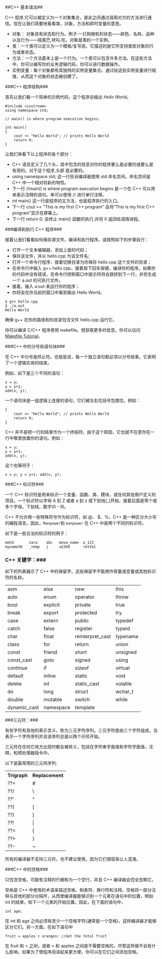 ##C++ 基本语法##

C++ 程序,它可以被定义为一个对象集合，彼此之间通过调用对方的方法进行通信。现在让我们简要地看看类，对象，方法和即时变量的意思。

- 对象： 对象具有状态和行为。例子:一只狗拥有的状态——颜色、名称、品种以及行为——摇尾巴,吠叫,吃。对象是类的一个实例。
- 类：一个类可以定义为一个模板/复写纸，它描述的是它所支持类型对象的行为或者状态。
- 方法：一个方法基本上是一个行为。一个类可以包含许多方法。在这些方法中，你可以编写你的业务逻辑代码，你可以进行数据操作。
- 实例变量：每个对象都有其独特的实例变量集合。通过给这些实例变量进行赋值，从而这个对象的状态被创建了。

###C++ 程序结构###

首先让我们看一个简单的示例代码，这个程序会输出 _Hello World_。

	#include <iostream>
	using namespace std;

	// main() is where program execution begins.

	int main()
	{
		cout << "Hello World"; // prints Hello World
		return 0;
	}

让我们来看下以上程序的各个部分：

- C++ 语言定义了几个头，其中包含的信息对你的程序要么是必要的或要么是有用的。对于这个程序,头部 <iostream> 是必要的。
- using namespace std; 这一行告诉编译器使用 std 命名空间。命名空间是 C++ 中一个相对较新的特性。
- 下一行 //main() is where program execution begins 是一个在 C++ 可以用来表示注释的语句。单可以使用 // 进行单行注释。
- int main() 这一行是程序的主方法，也是程序执行的入口。
- 下一行 cout << "This is my first C++ program" 会将”This is my first C++ program”显示在屏幕上。
- 下一行 return 0; 会终止 main() 函数的执行,并将 0 返回给调用进程。

###编译和执行 C++ 程序###

接着让我们看看如何保存源文件，编译和执行程序。请按照如下的步骤执行：

- 打开一个文本编辑器，添加上面的代码；
- 保存该文件，并以 hello.cpp 为该文件名;
- 打开一个命令行程序，接着切换目录为你保存 hello.cpp 这个文件的目录；
- 在命令行中输入 g++ hello.cpp，接着按下回车按键，编译你的程序。如果你的代码中没有错误，在命令行控制窗口中提示符将会跳转到下一行，并将生成一个 a.out 的可执行文件。
- 接着，输入 a.out 来运行你的程序；
- 你将会在你当前的窗口中看到输出 Hello World。

```
$ g++ hello.cpp
$ ./a.out
Hello World
```
确保 g++ 在你的路径和你目录包含文件  hello.cpp 运行它。

你可以编译 C/C++ 程序使用 makefile。想获取更多的信息，你可以访问 [Makefile Tutorial](http://www.tutorialspoint.com/makefile/index.htm)。

###C++ 中的分号和语句块###

在 C++ 中分号是终止符。也就是说，每一个独立语句都必须以分号结束。它表明了一个逻辑实体的结束。

例如，如下是三个不同的语句：

	x = y;
	y = y+1;
	add(x, y);

一个语句块是一组逻辑上连接的语句，它们被左右花括号包围住。例如：

	{
		cout << "Hello World"; // prints Hello World
		return 0;
	}

C++ 并不是把一行的结束作为一个终结符。由于这个原因，它也就不在意你在一行中哪里放置你的语句。例如：

	x = y;
	y = y+1;
	add(x, y);

这个也等同于：
	
	x = y; y = y+1; add(x, y);

###C++ 标识符###

一个 C++ 标识符是用来标识一个变量、函数、类、模块，或任何其他用户定义的项目。一个标识符以字母 A 到 Z 或者 a 到 z 或下划线(_)开始，接着后面是零个或多个字母，下划线，数字(0 - 9)。

C++ 不允许用一些特殊符号作为标识符，如 @、 $、%。C++ 是一种区分大小写的编程语言。因此，`Manpower`和 `manpower` 在 C++ 中是两个不同的标识符。

如下是一些合法的标识符的例子：

	mohd       zara    abc   move_name  a_123
	myname50   _temp   j     a23b9      retVal

### C++ 关键字：###

如下的列表展示了 C++ 中的保留字。这些保留字不能用作常量或变量或其他标识符的名称。

<table>
<tr>
<td>asm</td>
<td>else</td>
<td>new</td>
<td>this</td>
</tr>
<tr>
<td>auto</td>
<td>enum</td>
<td>operator</td>
<td>throw</td>
</tr>
<tr>
<td>bool</td>
<td>explicit</td>
<td>private</td>
<td>true</td>
</tr>
<tr>
<td>break</td>
<td>export</td>
<td>protected</td>
<td>try</td>
</tr>
<tr>
<td>case</td>
<td>extern</td>
<td>public</td>
<td>typedef</td>
</tr>
<tr>
<td>catch</td>
<td>false</td>
<td>register</td>
<td>typeid</td>
</tr>
<tr>
<td>char</td>
<td>float</td>
<td>reinterpret_cast</td>
<td>typename</td>
</tr>
<tr>
<td>class</td>
<td>for</td>
<td>return</td>
<td>union</td>
</tr>
<tr>
<td>const</td>
<td>friend</td>
<td>short</td>
<td>unsigned</td>
</tr>
<tr>
<td>const_cast</td>
<td>goto</td>
<td>signed</td>
<td>using</td>
</tr>
<tr>
<td>continue</td>
<td>if</td>
<td>sizeof</td>
<td>virtual</td>
</tr>
<tr>
<td>default</td>
<td>inline</td>
<td>static</td>
<td>void</td>
</tr>
<tr>
<td>delete</td>
<td>int</td>
<td>static_cast</td>
<td>volatile</td>
</tr>
<tr>
<td>do</td>
<td>long</td>
<td>struct</td>
<td>wchar_t</td>
</tr>
<tr>
<td>double</td>
<td>mutable</td>
<td>switch</td>
<td>while</td>
</tr>
<tr>
<td>dynamic_cast</td>
<td>namespace</td>
<td>template</td>
<td>&nbsp;</td>
</tr>
</table>
  
###三元符：###

有些字符有其他的表示含义，称为三元字符序列。三元字符是由三个字符组成，当表示一个字符序列并且该序列总是以两个问号开始。

三元符在任何它地方出现时都会被转义，包括在字符串字面值和字符字面值，注释，和预处理器指令中。

以下是最常用的三元符序列:

<table class="table table-bordered">
<tr>
<th>Trigraph</th>
<th>Replacement</th>
</tr>
<tr>
<td>??=</td>
<td>#</td>
</tr>
<tr>
<td>??/</td>
<td>\</td>
</tr>
<tr>
<td>??'</td>
<td>^</td>
</tr>
<tr>
<td>??(</td>
<td>[</td>
</tr>
<tr>
<td>??)</td>
<td>]</td>
</tr>
<tr>
<td>??!</td>
<td>|</td>
</tr>
<tr>
<td>??&lt;</td>
<td>{</td>
</tr>
<tr>
<td>??&gt;</td>
<td>}</td>
</tr>
<tr>
<td>??-</td>
<td>~</td>
</tr>
</table>


所有的编译器不支持三元符，也不建议使用，因为它们很容易让人混淆。

###C++ 中的空格###

只包含空格，可能有注释的行被称为一个空行，并且 C++ 编译器会完全忽略它。

空格是 C++ 中使用的术语来描述空格、制表符、换行符和注释。空格将一部分注释与其他的部分分隔开，从而使编译器能够识别一个元素在语句中的位置，例如 int 的结束，和下一个元素的开始位置。因此，在下面的语句中，

	int age;

在 int 和 age 之间必须有至少一个空格字符(通常是一个空格)，这样编译器才能够区分它们。另一方面，在如下语句中

	fruit = apples + oranges: //Get the total fruit

在 fruit 和 = 之间，或者 = 和 apples 之间是不需要空格的，尽管这样做不会有什么影响。如果为了使程序阅读起来更方便，你可以在它们之间添加空格。 


